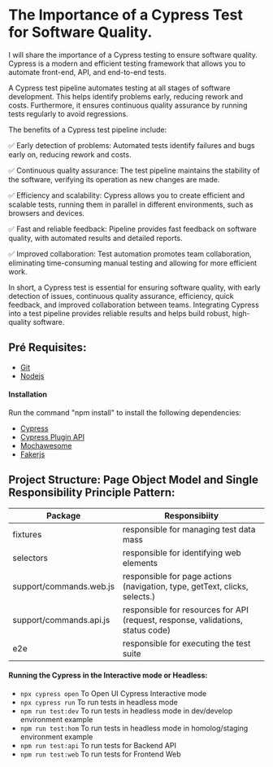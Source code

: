 # The Importance of a Cypress Test for Software Quality.

I will share the importance of a Cypress testing to ensure software quality. Cypress is a modern and efficient testing framework that allows you to automate front-end, API, and end-to-end tests.

A Cypress test pipeline automates testing at all stages of software development. This helps identify problems early, reducing rework and costs. Furthermore, it ensures continuous quality assurance by running tests regularly to avoid regressions.

The benefits of a Cypress test pipeline include:

✅ Early detection of problems: Automated tests identify failures and bugs early on, reducing rework and costs.

✅ Continuous quality assurance: The test pipeline maintains the stability of the software, verifying its operation as new changes are made.

✅ Efficiency and scalability: Cypress allows you to create efficient and scalable tests, running them in parallel in different environments, such as browsers and devices.

✅ Fast and reliable feedback: Pipeline provides fast feedback on software quality, with automated results and detailed reports.

✅ Improved collaboration: Test automation promotes team collaboration, eliminating time-consuming manual testing and allowing for more efficient work.

In short, a Cypress test is essential for ensuring software quality, with early detection of issues, continuous quality assurance, efficiency, quick feedback, and improved collaboration between teams.
Integrating Cypress into a test pipeline provides reliable results and helps build robust, high-quality software.

## Pré Requisites:

- [Git](https://git-scm.com/)
- [Nodejs](https://nodejs.org/en)

#### Installation

Run the command "npm install" to install the following dependencies:

- [Cypress](https://www.cypress.io/)
- [Cypress Plugin API](https://github.com/filiphric/cypress-plugin-api)
- [Mochawesome](https://www.npmjs.com/package/cypress-mochawesome-reporter)
- [Fakerjs](https://fakerjs.dev/guide/usage.html)

## Project Structure: Page Object Model and Single Responsibility Principle Pattern:


| Package                    | Responsibiity                                                                   |
|----------------------------|---------------------------------------------------------------------------------|
| fixtures                   | responsible for managing test data mass                                         |
| selectors                  | responsible for identifying web elements                                        |
| support/commands.web.js    | responsible for page actions (navigation, type, getText, clicks, selects.)      |
| support/commands.api.js    | responsible for resources for API (request, response, validations, status code) |
| e2e                        | responsible for executing the test suite                                        |

#### Running the Cypress in the Interactive mode or Headless:

- `npx cypress open` To Open UI Cypress Interactive mode
- `npx cypress run`  To run tests in headless mode
- `npm run test:dev` To run tests in headless mode in dev/develop environment example
- `npm run test:hom` To run tests in headless mode in homolog/staging environment example
- `npm run test:api` To run tests for Backend API
- `npm run test:web` To run tests for Frontend Web


